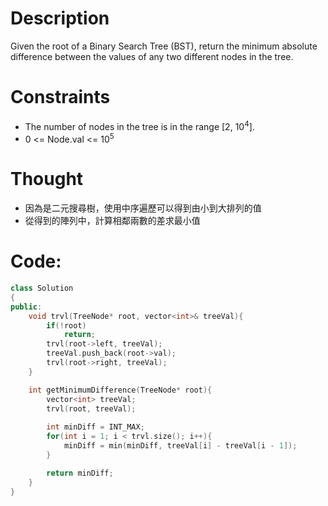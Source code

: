 # Description

Given the root of a Binary Search Tree (BST), return the minimum absolute difference between the values of any two different nodes in the tree.

# Constraints

- The number of nodes in the tree is in the range [2, 10<sup>4</sup>].
- 0 <= Node.val <= 10<sup>5</sup>

# Thought
* 因為是二元搜尋樹，使用中序遍歷可以得到由小到大排列的值
* 從得到的陣列中，計算相鄰兩數的差求最小值

# Code:
```cpp
class Solution
{
public:
    void trvl(TreeNode* root, vector<int>& treeVal){
        if(!root)
            return;
        trvl(root->left, treeVal);
        treeVal.push_back(root->val);
        trvl(root->right, treeVal);
    }

    int getMinimumDifference(TreeNode* root){
        vector<int> treeVal;
        trvl(root, treeVal);
        
        int minDiff = INT_MAX;
        for(int i = 1; i < trvl.size(); i++){
            minDiff = min(minDiff, treeVal[i] - treeVal[i - 1]);
        }

        return minDiff;
    }
}
